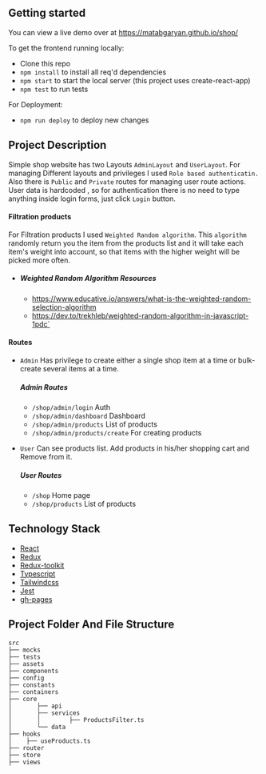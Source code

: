## Getting started

You can view a live demo over at https://matabgaryan.github.io/shop/

To get the frontend running locally:

- Clone this repo
- `npm install` to install all req'd dependencies
- `npm start` to start the local server (this project uses create-react-app)
- `npm test` to run tests


For Deployment:
- `npm run deploy` to deploy new changes 


## Project Description
Simple shop website has two Layouts `AdminLayout` and `UserLayout`.
For managing Different layouts and privileges I used `Role based authenticatin.`
Also there is `Public` and `Private` routes for managing user route actions.
User data is hardcoded , so for authentication there is no need to type anything inside login forms, just click `Login` button.

#### Filtration products 
For Filtration products I used `Weighted Random algorithm`. This `algorithm`  randomly return you the item from the products list and it will take each item's weight into account, so that items with the higher weight will be picked more often.
  - ##### Weighted Random Algorithm Resources
    - https://www.educative.io/answers/what-is-the-weighted-random-selection-algorithm
    - https://dev.to/trekhleb/weighted-random-algorithm-in-javascript-1pdc`


#### Routes
- `Admin` Has privilege to create either a single shop item at a time or bulk-create several items at a time.
  ##### Admin Routes
    - `/shop/admin/login` Auth
    - `/shop/admin/dashboard` Dashboard
    - `/shop/admin/products` List of products
    - `/shop/admin/products/create` For creating products

- `User` Can see products list. Add products in his/her shopping cart and Remove from it.
  ##### User Routes
    - `/shop` Home page
    - `/shop/products` List of products
    
## Technology Stack
* [React](https://reactjs.org/docs/getting-started.html)
* [Redux](https://react-redux.js.org/introduction/getting-started)
* [Redux-toolkit](https://redux-toolkit.js.org/introduction/getting-started)
* [Typescript](https://www.typescriptlang.org/)
* [Tailwindcss](https://tailwindcss.com/docs/installation)
* [Jest](https://jestjs.io/docs/getting-started)
* [gh-pages](https://www.npmjs.com/package/gh-pages)

## Project Folder And File Structure
```
src
├── mocks
├── tests
├── assets
├── components                                     
├── config
├── constants
├── containers
├── core
│       ├── api
│       ├── services
│       │        ├── ProductsFilter.ts
│       └── data
├── hooks
│    ├── useProducts.ts
├── router
├── store        
├── views

```
    
